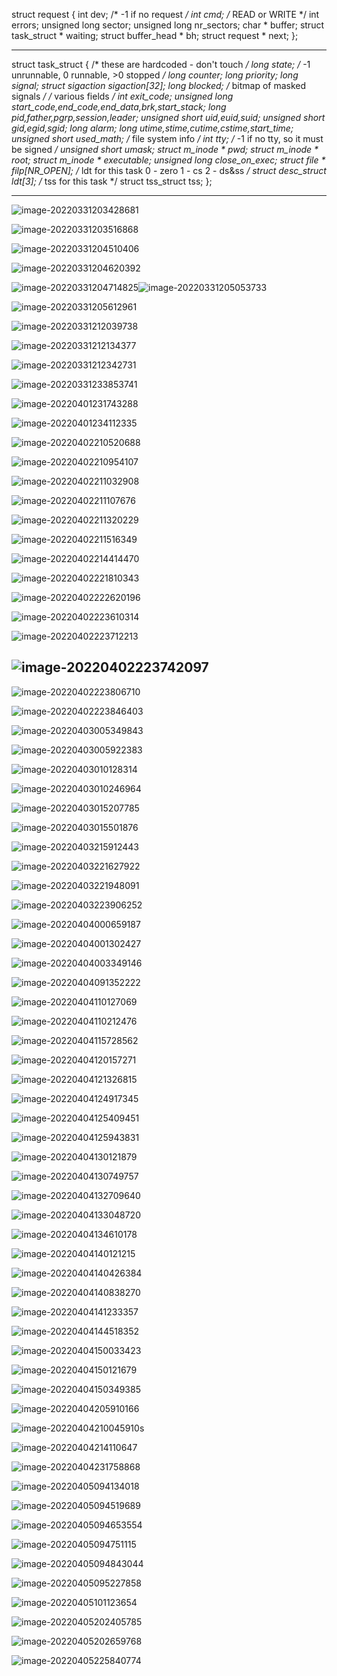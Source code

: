 struct request {
	int dev;		/* -1 if no request */
	int cmd;		/* READ or WRITE */
	int errors;
	unsigned long sector;
	unsigned long nr_sectors;
	char * buffer;
	struct task_struct * waiting;
	struct buffer_head * bh;
	struct request * next;
};

------

struct task_struct {
/* these are hardcoded - don't touch */
	long state;	/* -1 unrunnable, 0 runnable, >0 stopped */
	long counter;
	long priority;
	long signal;
	struct sigaction sigaction[32];
	long blocked;	/* bitmap of masked signals */
/* various fields */
	int exit_code;
	unsigned long start_code,end_code,end_data,brk,start_stack;
	long pid,father,pgrp,session,leader;
	unsigned short uid,euid,suid;
	unsigned short gid,egid,sgid;
	long alarm;
	long utime,stime,cutime,cstime,start_time;
	unsigned short used_math;
/* file system info */
	int tty;		/* -1 if no tty, so it must be signed */
	unsigned short umask;
	struct m_inode * pwd;
	struct m_inode * root;
	struct m_inode * executable;
	unsigned long close_on_exec;
	struct file * filp[NR_OPEN];
/* ldt for this task 0 - zero 1 - cs 2 - ds&ss */
	struct desc_struct ldt[3];
/* tss for this task */
	struct tss_struct tss;
};

------

![image-20220331203428681](/home/tong/.config/Typora/typora-user-images/image-20220331203428681.png)

![image-20220331203516868](/home/tong/.config/Typora/typora-user-images/image-20220331203516868.png)

![image-20220331204510406](/home/tong/.config/Typora/typora-user-images/image-20220331204510406.png)

![image-20220331204620392](/home/tong/.config/Typora/typora-user-images/image-20220331204620392.png)

![image-20220331204714825](/home/tong/.config/Typora/typora-user-images/image-20220331204714825.png)![image-20220331205053733](/home/tong/.config/Typora/typora-user-images/image-20220331205053733.png)

![image-20220331205612961](/home/tong/.config/Typora/typora-user-images/image-20220331205612961.png)

![image-20220331212039738](/home/tong/.config/Typora/typora-user-images/image-20220331212039738.png)

![image-20220331212134377](/home/tong/.config/Typora/typora-user-images/image-20220331212134377.png)

![image-20220331212342731](/home/tong/.config/Typora/typora-user-images/image-20220331212342731.png)

![image-20220331233853741](/home/tong/.config/Typora/typora-user-images/image-20220331233853741.png)

![image-20220401231743288](/home/tong/.config/Typora/typora-user-images/image-20220401231743288.png)

![image-20220401234112335](/home/tong/.config/Typora/typora-user-images/image-20220401234112335.png)

![image-20220402210520688](/home/tong/.config/Typora/typora-user-images/image-20220402210520688.png)

![image-20220402210954107](/home/tong/.config/Typora/typora-user-images/image-20220402210954107.png)

![image-20220402211032908](/home/tong/.config/Typora/typora-user-images/image-20220402211032908.png)

![image-20220402211107676](/home/tong/.config/Typora/typora-user-images/image-20220402211107676.png)

![image-20220402211320229](/home/tong/.config/Typora/typora-user-images/image-20220402211320229.png)

![image-20220402211516349](/home/tong/.config/Typora/typora-user-images/image-20220402211516349.png)

![image-20220402214414470](/home/tong/.config/Typora/typora-user-images/image-20220402214414470.png)

![image-20220402221810343](/home/tong/.config/Typora/typora-user-images/image-20220402221810343.png)

![image-20220402222620196](/home/tong/.config/Typora/typora-user-images/image-20220402222620196.png)

![image-20220402223610314](/home/tong/.config/Typora/typora-user-images/image-20220402223610314.png)

![image-20220402223712213](/home/tong/.config/Typora/typora-user-images/image-20220402223712213.png)

## ![image-20220402223742097](/home/tong/.config/Typora/typora-user-images/image-20220402223742097.png)

![image-20220402223806710](/home/tong/.config/Typora/typora-user-images/image-20220402223806710.png)

![image-20220402223846403](/home/tong/.config/Typora/typora-user-images/image-20220402223846403.png)

![image-20220403005349843](/home/tong/.config/Typora/typora-user-images/image-20220403005349843.png)

![image-20220403005922383](/home/tong/.config/Typora/typora-user-images/image-20220403005922383.png)

![image-20220403010128314](/home/tong/.config/Typora/typora-user-images/image-20220403010128314.png)

![image-20220403010246964](/home/tong/.config/Typora/typora-user-images/image-20220403010246964.png)

![image-20220403015207785](/home/tong/.config/Typora/typora-user-images/image-20220403015207785.png)

![image-20220403015501876](/home/tong/.config/Typora/typora-user-images/image-20220403015501876.png)

![image-20220403215912443](/home/tong/.config/Typora/typora-user-images/image-20220403215912443.png)

![image-20220403221627922](/home/tong/.config/Typora/typora-user-images/image-20220403221627922.png)

![image-20220403221948091](/home/tong/.config/Typora/typora-user-images/image-20220403221948091.png)

![image-20220403223906252](/home/tong/.config/Typora/typora-user-images/image-20220403223906252.png)

![image-20220404000659187](/home/tong/.config/Typora/typora-user-images/image-20220404000659187.png)

![image-20220404001302427](/home/tong/.config/Typora/typora-user-images/image-20220404001302427.png)

![image-20220404003349146](/home/tong/.config/Typora/typora-user-images/image-20220404003349146.png)

![image-20220404091352222](/home/tong/.config/Typora/typora-user-images/image-20220404091352222.png)

![image-20220404110127069](/home/tong/.config/Typora/typora-user-images/image-20220404110127069.png)

![image-20220404110212476](/home/tong/.config/Typora/typora-user-images/image-20220404110212476.png)

![image-20220404115728562](/home/tong/.config/Typora/typora-user-images/image-20220404115728562.png)

![image-20220404120157271](/home/tong/.config/Typora/typora-user-images/image-20220404120157271.png)

![image-20220404121326815](/home/tong/.config/Typora/typora-user-images/image-20220404121326815.png)

![image-20220404124917345](/home/tong/.config/Typora/typora-user-images/image-20220404124917345.png)

![image-20220404125409451](/home/tong/.config/Typora/typora-user-images/image-20220404125409451.png)

![image-20220404125943831](/home/tong/.config/Typora/typora-user-images/image-20220404125943831.png)

![image-20220404130121879](/home/tong/.config/Typora/typora-user-images/image-20220404130121879.png)

![image-20220404130749757](/home/tong/.config/Typora/typora-user-images/image-20220404130749757.png)

![image-20220404132709640](/home/tong/.config/Typora/typora-user-images/image-20220404132709640.png)

![image-20220404133048720](/home/tong/.config/Typora/typora-user-images/image-20220404133048720.png)

![image-20220404134610178](/home/tong/.config/Typora/typora-user-images/image-20220404134610178.png)

![image-20220404140121215](/home/tong/.config/Typora/typora-user-images/image-20220404140121215.png)

![image-20220404140426384](/home/tong/.config/Typora/typora-user-images/image-20220404140426384.png)

![image-20220404140838270](/home/tong/.config/Typora/typora-user-images/image-20220404140838270.png)

![image-20220404141233357](/home/tong/.config/Typora/typora-user-images/image-20220404141233357.png)

![image-20220404144518352](/home/tong/.config/Typora/typora-user-images/image-20220404144518352.png)

![image-20220404150033423](/home/tong/.config/Typora/typora-user-images/image-20220404150033423.png)

![image-20220404150121679](/home/tong/.config/Typora/typora-user-images/image-20220404150121679.png)

![image-20220404150349385](/home/tong/.config/Typora/typora-user-images/image-20220404150349385.png)

![image-20220404205910166](/home/tong/.config/Typora/typora-user-images/image-20220404205910166.png)

![image-20220404210045910](/home/tong/.config/Typora/typora-user-images/image-20220404210045910.png)s

![image-20220404214110647](/home/tong/.config/Typora/typora-user-images/image-20220404214110647.png)

![image-20220404231758868](/home/tong/.config/Typora/typora-user-images/image-20220404231758868.png)

![image-20220405094134018](/home/tong/.config/Typora/typora-user-images/image-20220405094134018.png)

![image-20220405094519689](/home/tong/.config/Typora/typora-user-images/image-20220405094519689.png)

![image-20220405094653554](/home/tong/.config/Typora/typora-user-images/image-20220405094653554.png)

![image-20220405094751115](/home/tong/.config/Typora/typora-user-images/image-20220405094751115.png)

![image-20220405094843044](/home/tong/.config/Typora/typora-user-images/image-20220405094843044.png)

![image-20220405095227858](/home/tong/.config/Typora/typora-user-images/image-20220405095227858.png)

![image-20220405101123654](/home/tong/.config/Typora/typora-user-images/image-20220405101123654.png)

![image-20220405202405785](/home/tong/.config/Typora/typora-user-images/image-20220405202405785.png)

![image-20220405202659768](/home/tong/.config/Typora/typora-user-images/image-20220405202659768.png)

![image-20220405225840774](/home/tong/.config/Typora/typora-user-images/image-20220405225840774.png)